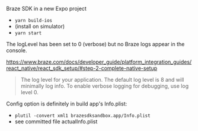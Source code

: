 Braze SDK in a new Expo project

- `yarn build-ios`
- (install on simulator)
- `yarn start`

The logLevel has been set to 0 (verbose) but no Braze logs appear in the console.

https://www.braze.com/docs/developer_guide/platform_integration_guides/react_native/react_sdk_setup/#step-2-complete-native-setup

> The log level for your application. The default log level is 8 and will minimally log info. To enable verbose logging for debugging, use log level 0.

Config option is definitely in build app's Info.plist:
- `plutil -convert xml1 brazesdksandbox.app/Info.plist`
- see committed file actualInfo.plist
